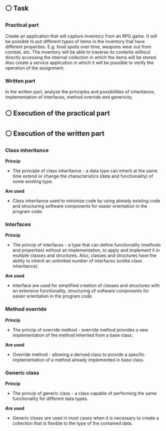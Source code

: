 ## ⚪️ Task
### Practical part
Create an application that will capture inventory from an RPG game. 
It will be possible to put different types of items in the inventory that have different properties. 
E.g. food spoils over time, weapons wear out from combat, etc.
The inventory will be able to traverse its contents without directly 
accessing the internal collection in which the items will be stored.
Also create a service application in which it will be
possible to verify the operation of the assignment.

### Written part
In the written part, analyze the principles and possibilities of inheritance, implementation of interfaces, method override and genericity.

## ⚪️ Execution of the practical part


## ⚪️ Execution of the written part
### Class inheritance

<b>Princip</b><br/>
  - The principle of class inheritance - a data type can inherit at the same
time extend or change the characteristics (data and functionality) of some
existing type.

<b>Are used</b><br/>
  - Class inheritance used to minimize code by using already existing code and
structuring software components for easier orientation in the program code.


### Interfaces
<b>Princip</b><br/>
  - The princip of interfaces - a type that can define functionality (methods 
and properties) without an implementation, to apply and implement it in multiple
classes and structures. Also, classes and structures have the ability to inherit
an unlimited number of interfaces (unlike class inheritance).

<b>Are used</b><br/>
  - Interface are used for simplified creation of classes and structures with an
extensive functionality, structuring of software components for easier orientation
in the program code.

### Method override

<b>Princip</b><br/>
  - The princip of override method - override method provides a new implementation of the method inherited from a base class.

<b>Are used</b><br/>
  - Override method - allowing a derived class to provide a specific implementation of a method already implemented in base class.


### Generic class
<b>Princip</b><br/>
  - The princip of generic class - a class capable of performing the same functionality for different data types.

<b>Are used</b><br/>
  - Generic clsses are used in most cases when it is necessary to create a collection that is flexible to the type of the contained data.





